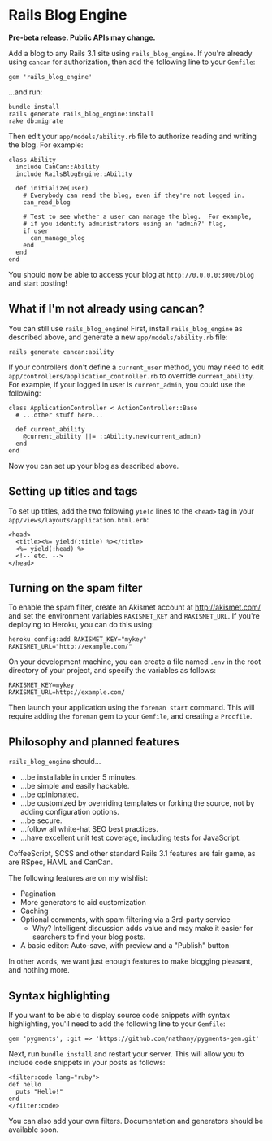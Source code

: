 # Rails Blog Engine

**Pre-beta release.  Public APIs may change.**

Add a blog to any Rails 3.1 site using `rails_blog_engine`.  If you're
already using `cancan` for authorization, then add the following line to
your `Gemfile`:

    gem 'rails_blog_engine'

...and run:

    bundle install
    rails generate rails_blog_engine:install
    rake db:migrate

Then edit your `app/models/ability.rb` file to authorize reading and
writing the blog.  For example:

    class Ability
      include CanCan::Ability
      include RailsBlogEngine::Ability
      
      def initialize(user)
        # Everybody can read the blog, even if they're not logged in.
        can_read_blog
        
        # Test to see whether a user can manage the blog.  For example,
        # if you identify administrators using an 'admin?' flag, 
        if user
          can_manage_blog
        end
      end
    end

You should now be able to access your blog at `http://0.0.0.0:3000/blog`
and start posting!

## What if I'm not already using cancan?

You can still use `rails_blog_engine`!  First, install `rails_blog_engine`
as described above, and generate a new `app/models/ability.rb` file:

    rails generate cancan:ability

If your controllers don't define a `current_user` method, you may need to
edit `app/controllers/application_controller.rb` to override
`current_ability`.  For example, if your logged in user is `current_admin`,
you could use the following:

    class ApplicationController < ActionController::Base
      # ...other stuff here...
      
      def current_ability
        @current_ability ||= ::Ability.new(current_admin)
      end
    end

Now you can set up your blog as described above.

## Setting up titles and <head> tags

To set up titles, add the two following `yield` lines to the `<head>` tag
in your `app/views/layouts/application.html.erb`:

    <head>
      <title><%= yield(:title) %></title>
      <%= yield(:head) %>
      <!-- etc. -->
    </head>

## Turning on the spam filter

To enable the spam filter, create an Akismet account at http://akismet.com/
and set the environment variables `RAKISMET_KEY` and `RAKISMET_URL`.  If
you're deploying to Heroku, you can do this using:

    heroku config:add RAKISMET_KEY="mykey" RAKISMET_URL="http://example.com/"

On your development machine, you can create a file named `.env` in the root
directory of your project, and specify the variables as follows:

    RAKISMET_KEY=mykey
    RAKISMET_URL=http://example.com/

Then launch your application using the `foreman start` command.  This will
require adding the `foreman` gem to your `Gemfile`, and creating a
`Procfile`.

## Philosophy and planned features

`rails_blog_engine` should...

* ...be installable in under 5 minutes.
* ...be simple and easily hackable.
* ...be opinionated.
* ...be customized by overriding templates or forking the source, not by
  adding configuration options.
* ...be secure.
* ...follow all white-hat SEO best practices.
* ...have excellent unit test coverage, including tests for JavaScript.

CoffeeScript, SCSS and other standard Rails 3.1 features are fair game, as
are RSpec, HAML and CanCan.

The following features are on my wishlist:

* Pagination
* More generators to aid customization
* Caching
* Optional comments, with spam filtering via a 3rd-party service
  * Why?  Intelligent discussion adds value and may make it easier
    for searchers to find your blog posts.
* A basic editor: Auto-save, with preview and a "Publish" button

In other words, we want just enough features to make blogging pleasant, and
nothing more.

## Syntax highlighting

If you want to be able to display source code snippets with syntax
highlighting, you'll need to add the following line to your `Gemfile`:

    gem 'pygments', :git => 'https://github.com/nathany/pygments-gem.git'

Next, run `bundle install` and restart your server.  This will allow
you to include code snippets in your posts as follows:

    <filter:code lang="ruby">
    def hello
      puts "Hello!"
    end
    </filter:code>

You can also add your own filters.  Documentation and generators should be
available soon.

 
